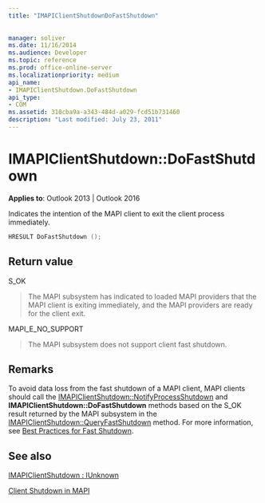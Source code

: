 ```yaml
---
title: "IMAPIClientShutdownDoFastShutdown"
 
 
manager: soliver
ms.date: 11/16/2014
ms.audience: Developer
ms.topic: reference
ms.prod: office-online-server
ms.localizationpriority: medium
api_name:
- IMAPIClientShutdown.DoFastShutdown
api_type:
- COM
ms.assetid: 310cba9a-a343-484d-a029-fcd51b731460
description: "Last modified: July 23, 2011"
---
```


# IMAPIClientShutdown::DoFastShutdown

  
  
**Applies to**: Outlook 2013 | Outlook 2016 
  
Indicates the intention of the MAPI client to exit the client process immediately.
  
```cpp
HRESULT DoFastShutdown ();
```

## Return value

S_OK
  
> The MAPI subsystem has indicated to loaded MAPI providers that the MAPI client is exiting immediately, and the MAPI providers are ready for the client exit.
    
MAPI_E_NO_SUPPORT
  
> The MAPI subsystem does not support client fast shutdown.
    
## Remarks

To avoid data loss from the fast shutdown of a MAPI client, MAPI clients should call the [IMAPIClientShutdown::NotifyProcessShutdown](imapiclientshutdown-notifyprocessshutdown.md) and **IMAPIClientShutdown::DoFastShutdown** methods based on the S_OK result returned by the MAPI subsystem in the [IMAPIClientShutdown::QueryFastShutdown](imapiclientshutdown-queryfastshutdown.md) method. For more information, see [Best Practices for Fast Shutdown](best-practices-for-fast-shutdown.md).
  
## See also



[IMAPIClientShutdown : IUnknown](imapiclientshutdowniunknown.md)


[Client Shutdown in MAPI](client-shutdown-in-mapi.md)

